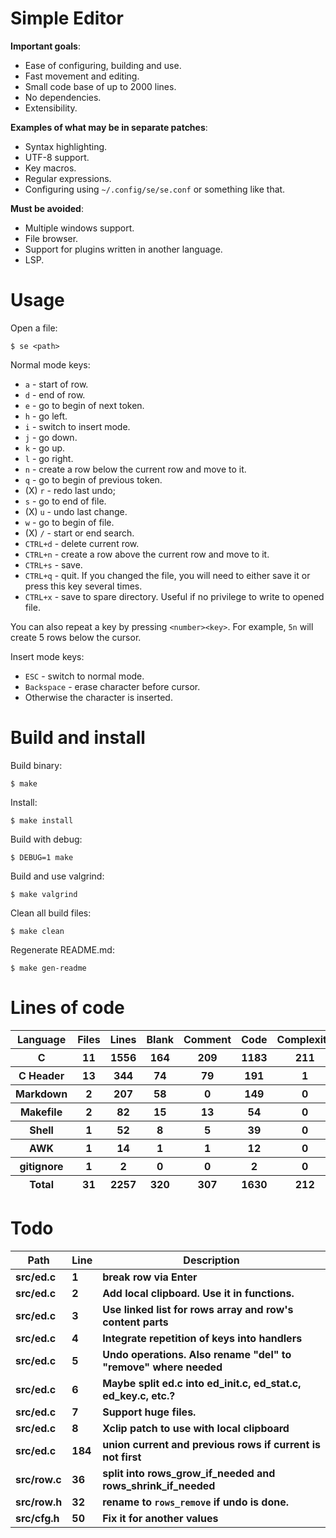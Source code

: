 # Simple Editor

**Important goals**:

- Ease of configuring, building and use.
- Fast movement and editing.
- Small code base of up to 2000 lines.
- No dependencies.
- Extensibility.

**Examples of what may be in separate patches**:

- Syntax highlighting.
- UTF-8 support.
- Key macros.
- Regular expressions.
- Configuring using `~/.config/se/se.conf` or something like that.

**Must be avoided**:

- Multiple windows support.
- File browser.
- Support for plugins written in another language.
- LSP.

# Usage

Open a file:

```
$ se <path>
```

Normal mode keys:

- `a` - start of row.
- `d` - end of row.
- `e` - go to begin of next token.
- `h` - go left.
- `i` - switch to insert mode.
- `j` - go down.
- `k` - go up.
- `l` - go right.
- `n` - create a row below the current row and move to it.
- `q` - go to begin of previous token.
- (X) `r` - redo last undo;
- `s` - go to end of file.
- (X) `u` - undo last change.
- `w` - go to begin of file.
- (X) `/` - start or end search.
- `CTRL+d` - delete current row.
- `CTRL+n` - create a row above the current row and move to it.
- `CTRL+s` - save.
- `CTRL+q` - quit. If you changed the file, you will need to either save it or press this key several times.
- `CTRL+x` - save to spare directory. Useful if no privilege to write to opened file.

You can also repeat a key by pressing `<number><key>`. For example, `5n` will create 5 rows below the cursor.

Insert mode keys:

- `ESC` - switch to normal mode.
- `Backspace` - erase character before cursor.
- Otherwise the character is inserted.

# Build and install

Build binary:

```
$ make
```

Install:

```
$ make install
```

Build with debug:

```
$ DEBUG=1 make
```

Build and use valgrind:

```
$ make valgrind
```

Clean all build files:

```
$ make clean
```

Regenerate README.md:

```
$ make gen-readme
```


# Lines of code

<table id="scc-table">
	<thead><tr>
		<th>Language</th>
		<th>Files</th>
		<th>Lines</th>
		<th>Blank</th>
		<th>Comment</th>
		<th>Code</th>
		<th>Complexity</th>
		<th>Bytes</th>
	</tr></thead>
	<tbody><tr>
		<th>C</th>
		<th>11</th>
		<th>1556</th>
		<th>164</th>
		<th>209</th>
		<th>1183</th>
		<th>211</th>
		<th>31961</th>
	</tr><tr>
		<th>C Header</th>
		<th>13</th>
		<th>344</th>
		<th>74</th>
		<th>79</th>
		<th>191</th>
		<th>1</th>
		<th>7734</th>
	</tr><tr>
		<th>Markdown</th>
		<th>2</th>
		<th>207</th>
		<th>58</th>
		<th>0</th>
		<th>149</th>
		<th>0</th>
		<th>3668</th>
	</tr><tr>
		<th>Makefile</th>
		<th>2</th>
		<th>82</th>
		<th>15</th>
		<th>13</th>
		<th>54</th>
		<th>0</th>
		<th>1871</th>
	</tr><tr>
		<th>Shell</th>
		<th>1</th>
		<th>52</th>
		<th>8</th>
		<th>5</th>
		<th>39</th>
		<th>0</th>
		<th>1008</th>
	</tr><tr>
		<th>AWK</th>
		<th>1</th>
		<th>14</th>
		<th>1</th>
		<th>1</th>
		<th>12</th>
		<th>0</th>
		<th>220</th>
	</tr><tr>
		<th>gitignore</th>
		<th>1</th>
		<th>2</th>
		<th>0</th>
		<th>0</th>
		<th>2</th>
		<th>0</th>
		<th>11</th>
	</tr></tbody>
	<tfoot><tr>
		<th>Total</th>
		<th>31</th>
		<th>2257</th>
		<th>320</th>
		<th>307</th>
		<th>1630</th>
		<th>212</th>
    	<th>46473</th>
	</tr></tfoot>
	</table>

# Todo

|Path|Line|Description|
|-|-|-|
|**src/ed.c**|**1**|**break row via Enter**|
|**src/ed.c**|**2**|**Add local clipboard. Use it in functions.**|
|**src/ed.c**|**3**|**Use linked list for rows array and row's content parts**|
|**src/ed.c**|**4**|**Integrate repetition of keys into handlers**|
|**src/ed.c**|**5**|**Undo operations. Also rename "del" to "remove" where needed**|
|**src/ed.c**|**6**|**Maybe split ed.c into ed_init.c, ed_stat.c, ed_key.c, etc.?**|
|**src/ed.c**|**7**|**Support huge files.**|
|**src/ed.c**|**8**|**Xclip patch to use with local clipboard**|
|**src/ed.c**|**184**|**union current and previous rows if current is not first**|
|**src/row.c**|**36**|**split into rows_grow_if_needed and rows_shrink_if_needed**|
|**src/row.h**|**32**|**rename to `rows_remove` if undo is done.**|
|**src/cfg.h**|**50**|**Fix it for another values**|
